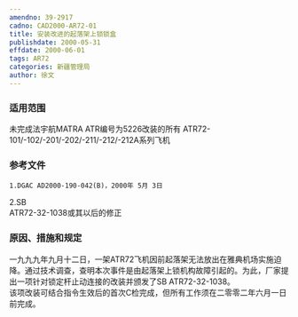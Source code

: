 ```yaml
---
amendno: 39-2917  
cadno: CAD2000-AR72-01  
title: 安装改进的起落架上锁锁盒  
publishdate: 2000-05-31  
effdate: 2000-06-01  
tags: AR72  
categories: 新疆管理局  
author: 徐文  
---
```

  
### 适用范围  
未完成法宇航MATRA ATR编号为5226改装的所有 ATR72-101/-102/-201/-202/-211/-212/-212A系列飞机  
  
<!--more-->  
### 参考文件  
    1.DGAC AD2000-190-042(B)，2000年 5月 3日  
 2.SB  
ATR72-32-1038或其以后的修正  
  
### 原因、措施和规定  
一九九九年九月十二日，一架ATR72飞机因前起落架无法放出在雅典机场实施迫降。通过技术调查，查明本次事件是由起落架上锁机构故障引起的。为此，厂家提出一项针对锁定杆止动连接的改装并颁发了SB ATR72-32-1038。  
    该项改装可结合指令生效后的首次C检完成，但所有工作须在二零零二年六月一日前完成。  
